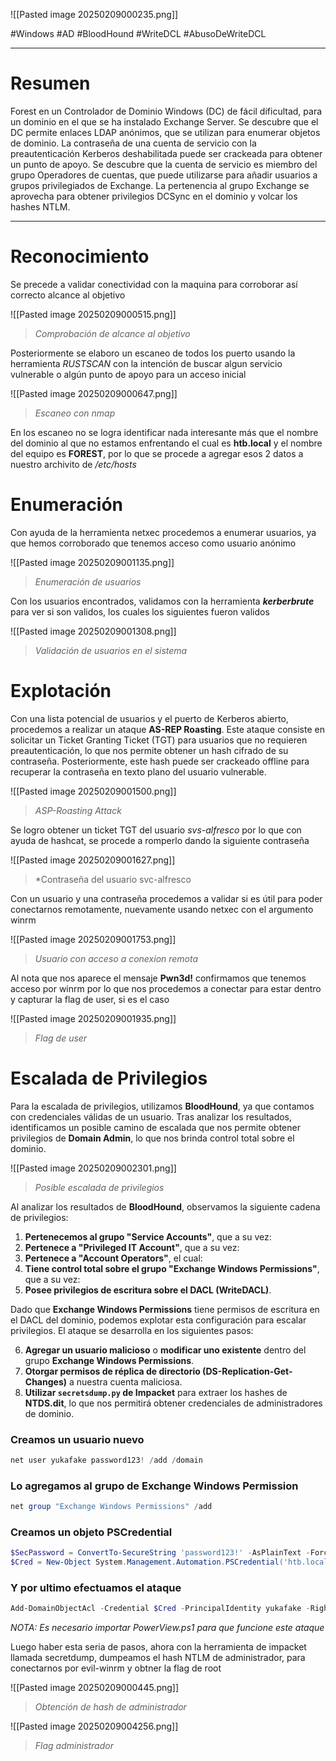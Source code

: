 ![[Pasted image 20250209000235.png]]

#Windows #AD #BloodHound #WriteDCL #AbusoDeWriteDCL
____
# Resumen

Forest en un Controlador de Dominio Windows (DC) de fácil dificultad, para un dominio en el que se ha instalado Exchange Server. Se descubre que el DC permite enlaces LDAP anónimos, que se utilizan para enumerar objetos de dominio. La contraseña de una cuenta de servicio con la preautenticación Kerberos deshabilitada puede ser crackeada para obtener un punto de apoyo. Se descubre que la cuenta de servicio es miembro del grupo Operadores de cuentas, que puede utilizarse para añadir usuarios a grupos privilegiados de Exchange. La pertenencia al grupo Exchange se aprovecha para obtener privilegios DCSync en el dominio y volcar los hashes NTLM.

___

# Reconocimiento

Se precede a validar conectividad con la maquina para corroborar así correcto alcance al objetivo

![[Pasted image 20250209000515.png]]

> *Comprobación de alcance al objetivo*

Posteriormente se elaboro un escaneo de todos los puerto usando la herramienta *RUSTSCAN* con la intención de buscar algun servicio vulnerable o algún punto de apoyo para un acceso inicial

![[Pasted image 20250209000647.png]]

> *Escaneo con nmap*

En los escaneo no se logra identificar nada interesante más que el nombre del dominio al que no estamos enfrentando el cual es **htb.local** y el nombre del equipo es **FOREST**, por lo que se procede a agregar esos 2 datos a nuestro archivito de */etc/hosts*

# Enumeración

Con ayuda de la herramienta netxec procedemos a enumerar usuarios, ya que hemos corroborado que tenemos acceso como usuario anónimo 

![[Pasted image 20250209001135.png]]

> *Enumeración de usuarios*

Con los usuarios encontrados, validamos con la herramienta ***kerberbrute*** para ver si son validos, los cuales los siguientes fueron validos

![[Pasted image 20250209001308.png]]

> *Validación de usuarios en el sistema*

# Explotación

Con una lista potencial de usuarios y el puerto de Kerberos abierto, procedemos a realizar un ataque **AS-REP Roasting**. Este ataque consiste en solicitar un Ticket Granting Ticket (TGT) para usuarios que no requieren preautenticación, lo que nos permite obtener un hash cifrado de su contraseña. Posteriormente, este hash puede ser crackeado offline para recuperar la contraseña en texto plano del usuario vulnerable.

![[Pasted image 20250209001500.png]]

> *ASP-Roasting Attack*

Se logro obtener un ticket TGT del usuario *svs-alfresco* por lo que con ayuda de hashcat, se procede a romperlo dando la siguiente contraseña

![[Pasted image 20250209001627.png]]

> *Contraseña del usuario svc-alfresco

Con un usuario y una contraseña procedemos a validar si es útil para poder conectarnos remotamente, nuevamente usando netxec con el argumento winrm

![[Pasted image 20250209001753.png]]

> *Usuario con acceso a conexion remota*

Al nota que nos aparece el mensaje **Pwn3d!** confirmamos que tenemos acceso por winrm por lo que nos procedemos a conectar para estar dentro y capturar la flag de user, si es el caso

![[Pasted image 20250209001935.png]]

> *Flag de user*

# Escalada de Privilegios

Para la escalada de privilegios, utilizamos **BloodHound**, ya que contamos con credenciales válidas de un usuario.
Tras analizar los resultados, identificamos un posible camino de escalada que nos permite obtener privilegios de **Domain Admin**, lo que nos brinda control total sobre el dominio.

![[Pasted image 20250209002301.png]]

> *Posible escalada de privilegios*

Al analizar los resultados de **BloodHound**, observamos la siguiente cadena de privilegios:

1. **Pertenecemos al grupo "Service Accounts"**, que a su vez:
2. **Pertenece a "Privileged IT Account"**, que a su vez:
3. **Pertenece a "Account Operators"**, el cual:
4. **Tiene control total sobre el grupo "Exchange Windows Permissions"**, que a su vez:
5. **Posee privilegios de escritura sobre el DACL (WriteDACL)**.

Dado que **Exchange Windows Permissions** tiene permisos de escritura en el DACL del dominio, podemos explotar esta configuración para escalar privilegios. El ataque se desarrolla en los siguientes pasos:

6. **Agregar un usuario malicioso** o **modificar uno existente** dentro del grupo **Exchange Windows Permissions**.
7. **Otorgar permisos de réplica de directorio (DS-Replication-Get-Changes)** a nuestra cuenta maliciosa.
8. **Utilizar `secretsdump.py` de Impacket** para extraer los hashes de **NTDS.dit**, lo que nos permitirá obtener credenciales de administradores de dominio.

### Creamos un usuario nuevo

```powershell
net user yukafake password123! /add /domain
```

### Lo agregamos al grupo de Exchange Windows Permission

```powershell
net group "Exchange Windows Permissions" /add
```

### Creamos un objeto PSCredential

```powershell
$SecPassword = ConvertTo-SecureString 'password123!' -AsPlainText -Force
$Cred = New-Object System.Management.Automation.PSCredential('htb.local\yukafake', $SecPassword)
```

### Y por ultimo efectuamos el ataque

```powershell
Add-DomainObjectAcl -Credential $Cred -PrincipalIdentity yukafake -Rights DCSync
```
*NOTA: Es necesario importar PowerView.ps1 para que funcione este ataque* 


Luego haber esta seria de pasos, ahora con la herramienta de impacket llamada secretdump, dumpeamos el hash NTLM de administrador, para conectarnos por evil-winrm y obtner la flag de root

![[Pasted image 20250209000445.png]]

> *Obtención de hash de administrador*

![[Pasted image 20250209004256.png]]

> *Flag administrador*


